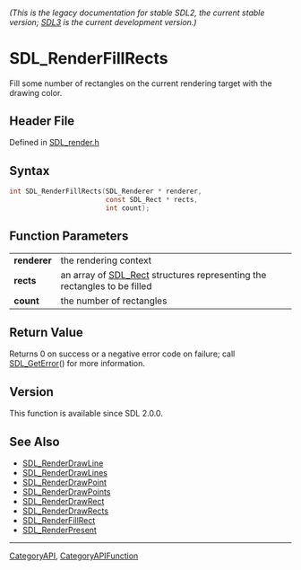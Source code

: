 ###### (This is the legacy documentation for stable SDL2, the current stable version; [SDL3](https://wiki.libsdl.org/SDL3/) is the current development version.)
# SDL_RenderFillRects

Fill some number of rectangles on the current rendering target with the drawing color.

## Header File

Defined in [SDL_render.h](https://github.com/libsdl-org/SDL/blob/SDL2/include/SDL_render.h)

## Syntax

```c
int SDL_RenderFillRects(SDL_Renderer * renderer,
                        const SDL_Rect * rects,
                        int count);

```

## Function Parameters

|                  |                                                                                      |
| ---------------- | ------------------------------------------------------------------------------------ |
| **renderer**     | the rendering context                                                                |
| **rects**        | an array of [SDL_Rect](SDL_Rect) structures representing the rectangles to be filled |
| **count**        | the number of rectangles                                                             |

## Return Value

Returns 0 on success or a negative error code on failure; call
[SDL_GetError](SDL_GetError)() for more information.

## Version

This function is available since SDL 2.0.0.

## See Also

* [SDL_RenderDrawLine](SDL_RenderDrawLine)
* [SDL_RenderDrawLines](SDL_RenderDrawLines)
* [SDL_RenderDrawPoint](SDL_RenderDrawPoint)
* [SDL_RenderDrawPoints](SDL_RenderDrawPoints)
* [SDL_RenderDrawRect](SDL_RenderDrawRect)
* [SDL_RenderDrawRects](SDL_RenderDrawRects)
* [SDL_RenderFillRect](SDL_RenderFillRect)
* [SDL_RenderPresent](SDL_RenderPresent)

----
[CategoryAPI](CategoryAPI), [CategoryAPIFunction](CategoryAPIFunction)

